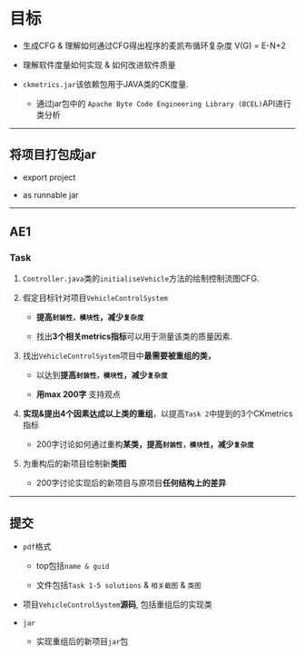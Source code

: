 # 目标

- 生成CFG & 理解如何通过CFG得出程序的麦凯布循环复杂度 V(G) = E-N+2

- 理解软件度量如何实现 & 如何改进软件质量

- ``ckmetrics.jar``该依赖包用于JAVA类的CK度量.
  
  - 通过jar包中的 ``Apache Byte Code Engineering Library (BCEL)``API进行类分析

---

## 将项目打包成jar

- export project

- as runnable jar

---

## AE1

### Task

1. ``Controller.java``类的``initialiseVehicle``方法的绘制控制流图CFG.

2. 假定目标针对项目``VehicleControlSystem``
   - **提高``封装性，模块性``，减少``复杂度``**

   - 找出**3个相关metrics指标**可以用于测量该类的质量因素.

3. 找出``VehicleControlSystem``项目中**最需要被重组的类，**
   - 以达到**提高``封装性，模块性``，减少``复杂度``**
  
   - **用max 200字** 支持观点

4. **实现&提出4个因素达成以上类的重组**，以提高``Task 2``中提到的3个CKmetrics指标
   - 200字讨论如何通过重构**某类，提高``封装性，模块性``，减少``复杂度``**

5. 为重构后的新项目绘制新**类图**
   - 200字讨论实现后的新项目与原项目**任何结构上的差异**

---

## 提交

- ``pdf``格式
  
  - top包括``name & guid``
  
  - 文件包括``Task 1-5 solutions`` & ``相关截图`` & ``类图``

- 项目``VehicleControlSystem``**源码**, 包括重组后的实现类

- ``jar``
  
  - 实现重组后的新项目``jar``包
